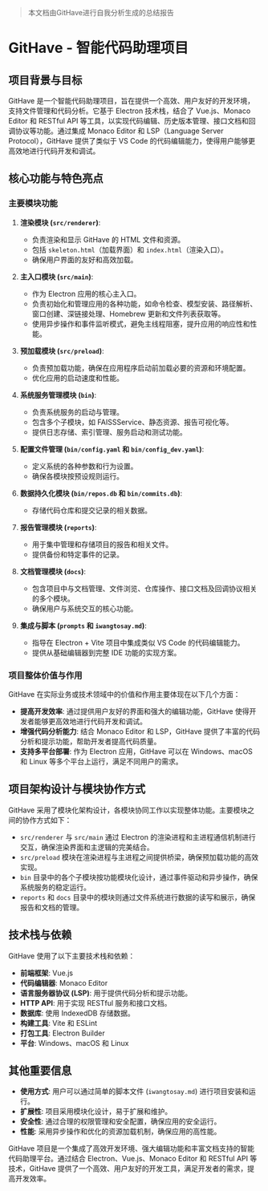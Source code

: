 > 本文档由GitHave进行自我分析生成的总结报告
# GitHave - 智能代码助理项目

## 项目背景与目标

GitHave 是一个智能代码助理项目，旨在提供一个高效、用户友好的开发环境，支持文件管理和代码分析。它基于 Electron 技术栈，结合了 Vue.js、Monaco Editor 和 RESTful API 等工具，以实现代码编辑、历史版本管理、接口文档和回调协议等功能。通过集成 Monaco Editor 和 LSP（Language Server Protocol），GitHave 提供了类似于 VS Code 的代码编辑能力，使得用户能够更高效地进行代码开发和调试。

## 核心功能与特色亮点

### 主要模块功能

1. **渲染模块 (`src/renderer`)**:
   - 负责渲染和显示 GitHave 的 HTML 文件和资源。
   - 包括 `skeleton.html`（加载界面）和 `index.html`（渲染入口）。
   - 确保用户界面的友好和高效加载。

2. **主入口模块 (`src/main`)**:
   - 作为 Electron 应用的核心主入口。
   - 负责初始化和管理应用的各种功能，如命令检查、模型安装、路径解析、窗口创建、深链接处理、Homebrew 更新和文件列表获取等。
   - 使用异步操作和事件监听模式，避免主线程阻塞，提升应用的响应性和性能。

3. **预加载模块 (`src/preload`)**:
   - 负责预加载功能，确保在应用程序启动前加载必要的资源和环境配置。
   - 优化应用的启动速度和性能。

4. **系统服务管理模块 (`bin`)**:
   - 负责系统服务的启动与管理。
   - 包含多个子模块，如 FAISSService、静态资源、报告可视化等。
   - 提供日志存储、索引管理、服务启动和测试功能。

5. **配置文件管理 (`bin/config.yaml` 和 `bin/config_dev.yaml`)**:
   - 定义系统的各种参数和行为设置。
   - 确保各模块按预设规则运行。

6. **数据持久化模块 (`bin/repos.db` 和 `bin/commits.db`)**:
   - 存储代码仓库和提交记录的相关数据。

7. **报告管理模块 (`reports`)**:
   - 用于集中管理和存储项目的报告和相关文件。
   - 提供备份和特定事件的记录。

8. **文档管理模块 (`docs`)**:
   - 包含项目中与文档管理、文件浏览、仓库操作、接口文档及回调协议相关的多个模块。
   - 确保用户与系统交互的核心功能。

9. **集成与脚本 (`prompts` 和 `iwangtosay.md`)**:
   - 指导在 Electron + Vite 项目中集成类似 VS Code 的代码编辑能力。
   - 提供从基础编辑器到完整 IDE 功能的实现方案。

### 项目整体价值与作用

GitHave 在实际业务或技术领域中的价值和作用主要体现在以下几个方面：

- **提高开发效率**: 通过提供用户友好的界面和强大的编辑功能，GitHave 使得开发者能够更高效地进行代码开发和调试。
- **增强代码分析能力**: 结合 Monaco Editor 和 LSP，GitHave 提供了丰富的代码分析和提示功能，帮助开发者提高代码质量。
- **支持多平台部署**: 作为 Electron 应用，GitHave 可以在 Windows、macOS 和 Linux 等多个平台上运行，满足不同用户的需求。

## 项目架构设计与模块协作方式

GitHave 采用了模块化架构设计，各模块协同工作以实现整体功能。主要模块之间的协作方式如下：

- `src/renderer` 与 `src/main` 通过 Electron 的渲染进程和主进程通信机制进行交互，确保渲染界面和主逻辑的完美结合。
- `src/preload` 模块在渲染进程与主进程之间提供桥梁，确保预加载功能的高效实现。
- `bin` 目录中的各个子模块按功能模块化设计，通过事件驱动和异步操作，确保系统服务的稳定运行。
- `reports` 和 `docs` 目录中的模块则通过文件系统进行数据的读写和展示，确保报告和文档的管理。

## 技术栈与依赖

GitHave 使用了以下主要技术栈和依赖：

- **前端框架**: Vue.js
- **代码编辑器**: Monaco Editor
- **语言服务器协议 (LSP)**: 用于提供代码分析和提示功能。
- **HTTP API**: 用于实现 RESTful 服务和接口文档。
- **数据库**: 使用 IndexedDB 存储数据。
- **构建工具**: Vite 和 ESLint
- **打包工具**: Electron Builder
- **平台**: Windows、macOS 和 Linux

## 其他重要信息

- **使用方式**: 用户可以通过简单的脚本文件 (`iwangtosay.md`) 进行项目安装和运行。
- **扩展性**: 项目采用模块化设计，易于扩展和维护。
- **安全性**: 通过合理的权限管理和安全配置，确保应用的安全运行。
- **性能**: 采用异步操作和优化的资源加载机制，确保应用的高性能。

GitHave 项目是一个集成了高效开发环境、强大编辑功能和丰富文档支持的智能代码助理平台。通过结合 Electron、Vue.js、Monaco Editor 和 RESTful API 等技术，GitHave 提供了一个高效、用户友好的开发工具，满足开发者的需求，提高开发效率。